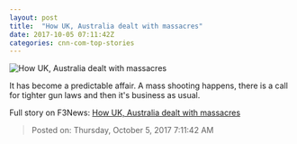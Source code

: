 ```yaml
---
layout: post
title:  "How UK, Australia dealt with massacres"
date: 2017-10-05 07:11:42Z
categories: cnn-com-top-stories
---
```


![How UK, Australia dealt with massacres](http://i2.cdn.cnn.com/cnnnext/dam/assets/171004122630-01-gun-amnesty-file-restricted-super-tease.jpg)

It has become a predictable affair. A mass shooting happens, there is a call for tighter gun laws and then it's business as usual.


Full story on F3News: [How UK, Australia dealt with massacres](http://www.f3nws.com/n/tscktB)

> Posted on: Thursday, October 5, 2017 7:11:42 AM

